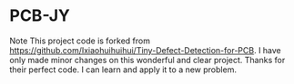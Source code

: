 # PCB-JY
Note
This project code is forked from https://github.com/Ixiaohuihuihui/Tiny-Defect-Detection-for-PCB. I have only made minor changes on this wonderful and clear project. Thanks for their perfect code. I can learn and apply it to a new problem.
